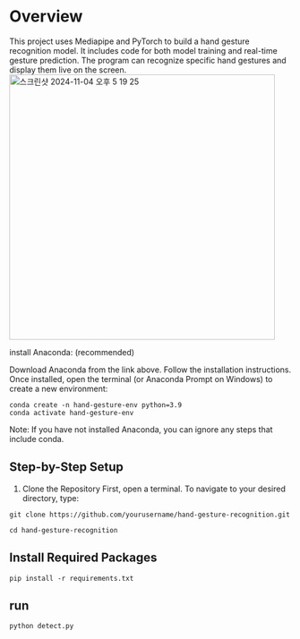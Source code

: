 # Overview
This project uses Mediapipe and PyTorch to build a hand gesture recognition model. It includes code for both model training and real-time gesture prediction. The program can recognize specific hand gestures and display them live on the screen.
<img width="474" alt="스크린샷 2024-11-04 오후 5 19 25" src="https://github.com/user-attachments/assets/a4424ad7-b59e-46dd-8af3-eb2467164f72">


install Anaconda: (recommended)

Download Anaconda from the link above.
Follow the installation instructions.
Once installed, open the terminal (or Anaconda Prompt on Windows) to create a new environment:
```
conda create -n hand-gesture-env python=3.9
conda activate hand-gesture-env
```
Note: If you have not installed Anaconda, you can ignore any steps that include conda.

## Step-by-Step Setup
1. Clone the Repository
First, open a terminal. To navigate to your desired directory, type:

```
git clone https://github.com/yourusername/hand-gesture-recognition.git
```

```
cd hand-gesture-recognition
```


## Install Required Packages
```
pip install -r requirements.txt
```

## run
```
python detect.py
```
